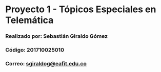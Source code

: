 # Proyecto 1 - Tópicos Especiales en Telemática

### Realizado por: Sebastián Giraldo Gómez
### Código: 201710025010
### Correo: sgiraldog@eafit.edu.co

